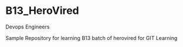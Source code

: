 # B13_HeroVired
Devops Engineers

Sample Repository for learning B13 batch of herovired for GIT Learning
